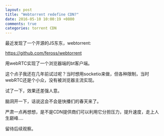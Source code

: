 ```yaml
---
layout: post
title: "Webtorrent redefine CDN?"
date: 2016-05-10 10:00:19 +0800
comments: true
categories: torrent CDN
---
```


最近发现了一个开源的JS东东，webtorrent:

https://github.com/feross/webtorrent


用webRTC实现了一个浏览器端的bt客户端。

这个点子我还在几年前试过呢？当时想用socketio来做，但各种限制，当时webRTC还是个小众，没有被浏览器主流实现。

试了一下，效果还差强人意。

脑洞开一下，话说这会不会是快播们的春天来了。

严肃一点再想想，是不是CDN提供商们可以利用它分担压力，提升速度，走上人生巅峰....

留待后续观察。

